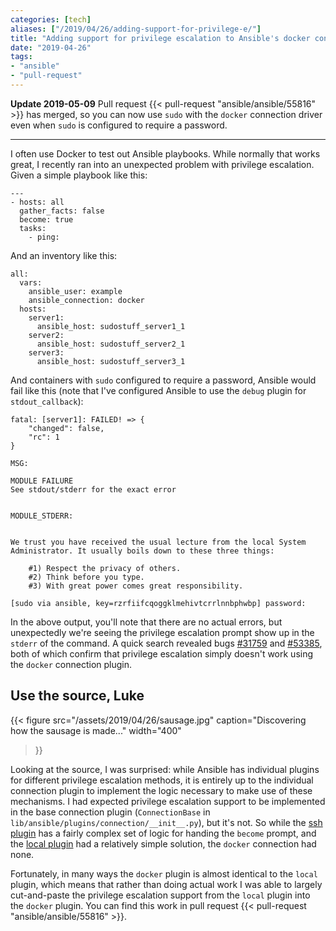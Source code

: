 ```yaml
---
categories: [tech]
aliases: ["/2019/04/26/adding-support-for-privilege-e/"]
title: "Adding support for privilege escalation to Ansible's docker connection driver"
date: "2019-04-26"
tags:
- "ansible"
- "pull-request"
---
```


**Update 2019-05-09** Pull request {{< pull-request "ansible/ansible/55816" >}} has merged, so you can now use `sudo` with the `docker` connection driver even when `sudo` is configured to require a password.

---

I often use Docker to test out Ansible playbooks.  While normally that works great, I recently ran into an unexpected problem with privilege escalation.  Given a simple playbook like this:

    ---
    - hosts: all
      gather_facts: false
      become: true
      tasks:
        - ping:

And an inventory like this:

    all:
      vars:
        ansible_user: example
        ansible_connection: docker
      hosts:
        server1:
          ansible_host: sudostuff_server1_1
        server2:
          ansible_host: sudostuff_server2_1
        server3:
          ansible_host: sudostuff_server3_1

And containers with `sudo` configured to require a password, Ansible would fail like this (note that I've configured Ansible to use the `debug` plugin for `stdout_callback`):

```
fatal: [server1]: FAILED! => {
    "changed": false,
    "rc": 1
}

MSG:

MODULE FAILURE
See stdout/stderr for the exact error


MODULE_STDERR:


We trust you have received the usual lecture from the local System
Administrator. It usually boils down to these three things:

    #1) Respect the privacy of others.
    #2) Think before you type.
    #3) With great power comes great responsibility.

[sudo via ansible, key=rzrfiifcqoggklmehivtcrrlnnbphwbp] password:
```

In the above output, you'll note that there are no actual errors, but unexpectedly we're seeing the privilege escalation prompt show up in the `stderr` of the command.  A quick search revealed bugs [#31759][] and [#53385], both of which confirm that privilege escalation simply doesn't work using the `docker` connection plugin.

[#53385]: https://github.com/ansible/ansible/issues/53385
[#31759]: https://github.com/ansible/ansible/issues/31759

## Use the source, Luke

{{< figure
src="/assets/2019/04/26/sausage.jpg"
caption="Discovering how the sausage is made..."
width="400"
>}}

Looking at the source, I was surprised: while Ansible has individual plugins for different privilege escalation methods, it is entirely up to the individual connection plugin to implement the logic necessary to make use of these mechanisms. I had expected privilege escalation support to be implemented in the base connection plugin (`ConnectionBase` in `lib/ansible/plugins/connection/__init__.py`), but it's not.  So while the [ssh plugin][] has a fairly complex set of logic for handing the `become` prompt, and the [local plugin][] had a relatively simple solution, the `docker` connection had none.

Fortunately, in many ways the `docker` plugin is almost identical to the `local` plugin, which means that rather than doing actual work I was able to largely cut-and-paste the privilege escalation support from the `local` plugin into the `docker` plugin.  You can find this work in pull request {{< pull-request "ansible/ansible/55816" >}}.

[ssh plugin]: https://github.com/ansible/ansible/blob/devel/lib/ansible/plugins/connection/ssh.py
[local plugin]: https://github.com/ansible/ansible/blob/devel/lib/ansible/plugins/connection/local.py
